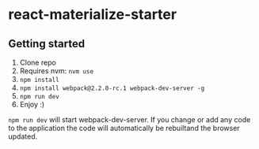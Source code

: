 # react-materialize-starter

## Getting started

1. Clone repo
2. Requires nvm: `nvm use`
3. `npm install`
4. `npm install webpack@2.2.0-rc.1 webpack-dev-server -g`
5. `npm run dev`
6. Enjoy :)

`npm run dev` will start webpack-dev-server. If you change or add any code to the application the code will automatically be rebuiltand the browser updated.